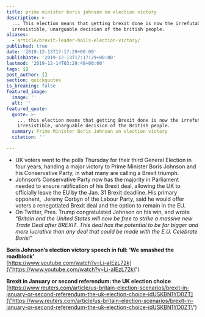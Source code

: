```yaml
---
title: prime minister boris johnson on election victory
description: >-
  ... This election means that getting brexit done is now the irrefutable,
  irresistible, unarguable decision of the british people.
aliases:
  - article/brexit-leader-hails-election-victory/
published: true
date: '2019-12-13T17:17:29+00:00'
publishDate: '2019-12-13T17:17:29+00:00'
lastmod: '2019-12-14T03:29:48+00:00'
tags: []
post_author: []
section: quickquotes
is_breaking: false
featured_image:
  image: ''
  alt: ''
featured_quote:
  quote: >-
    ... this election means that getting Brexit done is now the irrefutable,
    irresistible, unarguable decision of the British people.
  summary: Prime Minister Boris Johnson on election victory
  citation: ''

---
```

*   UK voters went to the polls Thursday for their third General Election in four years, handing a major victory to Prime Minister Boris Johnson and his Conservative Party, in what many are calling a Brexit triumph.
*   Johnson’s Conservative Party now has the majority in Parliament needed to ensure ratification of his Brexit deal, allowing the UK to officially leave the EU by the Jan. 31 Brexit deadline. His primary opponent,  Jeremy Corbyn of the Labour Party, said he would offer voters a renegotiated Brexit deal and the option to remain in the EU.
*   On Twitter, Pres. Trump congratulated Johnson on his win, and wrote “_Britain and the United States will now be free to strike a massive new Trade Deal after BREXIT. This deal has the potential to be far bigger and more lucrative than any deal that could be made with the E.U. Celebrate Boris_!”

**Boris Johnson’s election victory speech in full: ‘We smashed the roadblock’**  
[https://www.youtube.com/watch?v=Li-aIEzL72k](\"https://www.youtube.com/watch?v=Li-aIEzL72k\")

**Brexit in January or second referendum: the UK election choice**  
[https://www.reuters.com/article/us-britain-election-scenarios/brexit-in-january-or-second-referendum-the-uk-election-choice-idUSKBN1YD0ZT](\"https://www.reuters.com/article/us-britain-election-scenarios/brexit-in-january-or-second-referendum-the-uk-election-choice-idUSKBN1YD0ZT\")